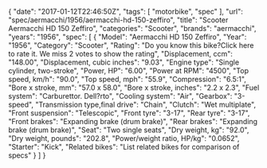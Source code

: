 {
    "date": "2017-01-12T22:46:50Z",
    "tags": [
        "motorbike",
        "spec"
    ],
    "url": "spec\/aermacchi\/1956\/aermacchi-hd-150-zeffiro",
    "title": "Scooter Aermacchi HD 150 Zeffiro",
    "categories": "Scooter",
    "brands": "aermacchi",
    "years": "1956",
    "spec": [
        {
            "Model": "Aermacchi HD 150 Zeffiro",
            "Year": "1956",
            "Category": "Scooter",
            "Rating": "Do you know this bike?Click here to rate it. We miss 2 votes to show the rating",
            "Displacement, ccm": "148.00",
            "Displacement, cubic inches": "9.03",
            "Engine type": "Single cylinder, two-stroke",
            "Power, HP": "6.00",
            "Power at RPM": "4500",
            "Top speed, km\/h": "90.0",
            "Top speed, mph": "55.9",
            "Compression": "6.5:1",
            "Bore x stroke, mm": "57.0 x 58.0",
            "Bore x stroke, inches": "2.2 x 2.3",
            "Fuel system": "Carburettor. Dell?rto",
            "Cooling system": "Air",
            "Gearbox": "3-speed",
            "Transmission type,final drive": "Chain",
            "Clutch": "Wet multiplate",
            "Front suspension": "Telescopic",
            "Front tyre": "3-17",
            "Rear tyre": "3-17",
            "Front brakes": "Expanding brake (drum brake)",
            "Rear brakes": "Expanding brake (drum brake)",
            "Seat": "Two single seats",
            "Dry weight, kg": "92.0",
            "Dry weight, pounds": "202.8",
            "Power\/weight ratio, HP\/kg": "0.0652",
            "Starter": "Kick",
            "Related bikes": "List related bikes for comparison of specs"
        }
    ]
}